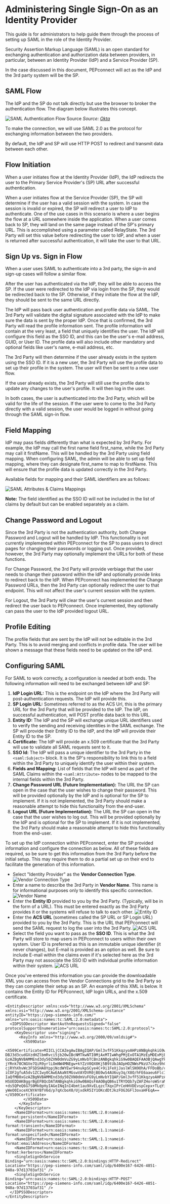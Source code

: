 # Administering Single Sign-On as an Identity Provider

This guide is for administrators to help guide them through the process of setting up SAML in the role of the Identity Provider.

Security Assertion Markup Language (SAML) is an open standard for exchanging authentication and authorization data between providers, in particular, between an Identity Provider (IdP) and a Service Provider (SP).

In the case discussed in this document, PEPconnect will act as the IdP and the 3rd party system will be the SP.

## SAML Flow

The IdP and the SP do not talk directly but use the browser to broker the authentication flow. The diagram below illustrates this concept.

![SAML Authentication Flow Source](assets/saml_flow.png)
*Source: [Okta](https://www.okta.com/integrate/documentation/saml/)*

To make the connection, we will use SAML 2.0 as the protocol for exchanging information between the two providers.

By default, the IdP and SP will use HTTP POST to redirect and transmit data between each other.

## Flow Initiation

When a user initiates flow at the Identity Provider (IdP), the IdP redirects the user to the Primary Service Provider's (SP) URL after successful authentication.

When a user initiates flow at the Service Provider (SP), the SP will determine if the user has a valid session with the system. In case the session is invalid or expired, the SP will redirect a user to IdP to authenticate. One of the use cases in this scenario is where a user begins the flow at a URL somewhere inside the application. When a user comes back to SP, they will land on the same page instead of the SP's primary URL. This is accomplished using a parameter called RelayState. The 3rd Party will set this value before redirecting the user to IdP, and when a user is returned after successful authentication, it will take the user to that URL.

## Sign Up vs. Sign in Flow

When a user uses SAML to authenticate into a 3rd party, the sign-in and sign-up cases will follow a similar flow.

After the user has authenticated via the IdP, they will be able to access the SP.  If the user were redirected to the IdP via login from the SP, they would be redirected back to the SP.  Otherwise, if they initiate the flow at the IdP, they should be sent to the same URL directly.

The IdP will pass back user authentication and profile data via SAML. The 3rd Party will validate the digital signature associated with the IdP to make sure the data is sent by the proper IdP. Once that is confirmed, the 3rd Party will read the profile information sent. The profile information will contain at the very least, a field that uniquely identifies the user. The IdP will configure this field as the SSO ID, and this can be the user's e-mail address, GUID, or User ID. The profile data will also include other mandatory and optional fields like user's name, e-mail address, etc.

The 3rd Party will then determine if the user already exists in the system using the SSO ID. If it is a new user, the 3rd Party will use the profile data to set up their profile in the system. The user will then be sent to a new user flow.

If the user already exists, the 3rd Party will still use the profile data to update any changes to the user's profile. It will then log in the user.

In both cases, the user is authenticated into the 3rd Party, which will be valid for the life of the session. If the user were to come to the 3rd Party directly with a valid session, the user would be logged in without going through the SAML sign-in flow.

## Field Mapping

IdP may pass fields differently than what is expected by 3rd Party. For example, the IdP may call the first name field first_name, while the 3rd Party may call it firstName. This will be handled by the 3rd Party using field mapping. When configuring SAML, the admin will be able to set up field mapping, where they can designate first_name to map to firstName. This will ensure that the profile data is updated correctly in the 3rd Party.

Available fields for mapping and their SAML identifiers are as follows:

![SAML Attributes & Claims Mappings](assets/field-mappings.png)

**Note:** The field identified as the SSO ID will not be included in the list of claims by default but can be enabled separately as a claim.

## Change Password and Logout

Since the 3rd Party is not the authentication authority, both Change Password and Logout will be handled by IdP.  This functionality is not currently implemented within PEPconnect for the SP to pass users to direct pages for changing their passwords or logging out.  Once provided, however, the 3rd Party may optionally implement the URLs for both of these functions.

For Change Password, the 3rd Party will provide verbiage that the user needs to change their password within the IdP and optionally provide links to redirect back to the IdP.  When PEPconnect has implemented the Change Password URLs, then the 3rd Party can optionally redirect the user to that endpoint. This will not affect the user's current session with the system.

For Logout, the 3rd Party will clear the user's current session and then redirect the user back to PEPconnect.  Once implemented, they optionally can pass the user to the IdP provided logout URL.

## Profile Editing

The profile fields that are sent by the IdP will not be editable in the 3rd Party. This is to avoid merging and conflicts in profile data. The user will be shown a message that these fields need to be updated on the IdP end.

## Configuring SAML

For SAML to work correctly, a configuration is needed at both ends. The following information will need to be exchanged between IdP and SP:

1. **IdP Login URL:** This is the endpoint on the IdP where the 3rd Party will post-authentication requests.  The IdP will provide this.
2. **SP Login URL:** Sometimes referred to as the ACS Url, this is the primary URL for the 3rd Party that will be provided to the IdP.  The IdP, on successful authentication, will POST profile data back to this URL.
3. **Entity ID:** The IdP and the SP will exchange unique URL identifiers used to verify the sending and receiving identities in the SAML exchange.  The SP will provide their Entity ID to the IdP, and the IdP will provide their Entity ID to the SP.
4. **Certificate:** The IdP will provide an x.509 certificate that the 3rd Party will use to validate all SAML requests sent to it.
5. **SSO Id:** The IdP will pass a unique identifier to the 3rd Party in the `<saml:Subject>` block.  It is the SP's responsibility to link this to a field within the 3rd Party to uniquely identify the user within their system.
6. **Fields and Mapping:** List of fields that the IdP will send as part of the SAML Claims within the `<saml:Attribute>` nodes to be mapped to the internal fields within the 3rd Party.
7. **Change Password URL (Future Implementation):** The URL the SP can open in the case that the user wishes to change their password.  This will be provided optionally by the IdP and is optional for the SP to implement.  If it is not implemented, the 3rd Party should make a reasonable attempt to hide this functionality from the end-user.
8. **Logout URL (Future Implementation):** The URL the SP can open in the case that the user wishes to log out.  This will be provided optionally by the IdP and is optional for the SP to implement.  If it is not implemented, the 3rd Party should make a reasonable attempt to hide this functionality from the end-user.

To set up the IdP connection within PEPconnect, enter the SP provided information and configure the connection as below.  All of these fields are required, so be sure to get this information from the 3rd Party before the initial setup.  This may require them to do a partial set up on their end to facilitate the generation of this information.

* Select "Identity Provider" as the **Vendor Connection Type**.
![Vendor Connection Type](assets/configuration-connection-type.png)
* Enter a name to describe the 3rd Party in **Vendor Name**.  This name is for informational purposes only to identify this specific connection.
![Vendor Name](assets/configuration-vendor-name.png)
* Enter the **Entity ID** provided to you by the 3rd Party. (Typically, will be in the form of a URL).  This must be entered exactly as the 3rd Party provides it or the systems will refuse to talk to each other.
![Entity ID](assets/configuration-entity-id.png)
* Enter the **ACS URL** (sometimes called the SP URL or SP Login URL) provided to you by the 3rd Party.  This is the URL that PEPconnect will send the SAML request to log the user into the 3rd Party.
![ACS URL](assets/configuration-acs-url.png)
* Select the field you want to pass as the **SSO ID**.  This is what the 3rd Party will store to map users in PEPconnect to users within their own system.  User ID is preferred as this is an immutable unique identifier (it never changes), but E-mail is provided as an option as well.  Be sure to include E-mail within the claims even if it's selected here as the 3rd Party may not associate the SSO ID with individual profile information within their system.
![ACS URL](assets/configuration-sso-id.png)

Once you've entered this information you can provide the downloadable XML you can access from the Vendor Connections grid to the 3rd Party so they can complete their setup as an SP.  An example of this XML is below.  It contains the Entity ID for PEPconnect, IdP login URLs, and the x.509 certificate.

~~~
<EntityDescriptor xmlns:xsd="http://www.w3.org/2001/XMLSchema" xmlns:xsi="http://www.w3.org/2001/XMLSchema-instance" entityID="https://pep-siemens-info.com/" xmlns="urn:oasis:names:tc:SAML:2.0:metadata">
  <IDPSSODescriptor WantAuthnRequestsSigned="false" protocolSupportEnumeration="urn:oasis:names:tc:SAML:2.0:protocol">
    <KeyDescriptor use="signing">
      <KeyInfo xmlns="http://www.w3.org/2000/09/xmldsig#">
        <X509Data>
          <X509Certificate>MIICLjCCAZegAwIBAgIQAP/Gml3vfF51KkqzyoAHPzANBgkqhkiG9w0BAQsFADAdMRswGQYDVQQD
DBJ3d3cudGVzdHZlbmRvci5jb20wIBcNMTkwNTI0MjAxMTIwWhgPMjExOTA1MzEyMDExMjBaMB0x
GzAZBgNVBAMMEnd3dy50ZXN0dmVuZG9yLmNvbTCBnzANBgkqhkiG9w0BAQEFAAOBjQAwgYkCgYEA
jYRnk70CNGVe7QiR9yrlLOmNW4MNEgw+kYZzV0QX0Kj5B9tUbJAOpHOZNWsPNzU7cXez9hCLngUd
cjRYhXhvWc3FSDSHA8YppjNcdWYEwr94nukpSCye4C+9i1FeXjJaslWlSN9OhA/FFDoBb/c9pQ6r
iCOF2gfuA5dv1ZCIwy0CAwEAAaNtMGswVAYDVR0jBE0wS4AU6uy3q/X8O/hFE6aaeu6FlcISyb6h
IaQfMB0xGzAZBgNVBAMMEnd3dy50ZXN0dmVuFG9yLmNvbYIQAP/Gml3vfF51KkqzyoAHPzATBgNV
HSUEDDAKBggrBgEFBQcDATANBgkqhkiG9w0BAQsFAAOBgQB6u1TRYDQb7yZAFZHoroWSraMf5uFa
+ds5QPeQ6G7S0Mk0pHyIAGeINqInI4bmt1au9XvELqzcTXqxIPrCeHHVDEvspCepx+TLqYi34F13
yWeO0IxceXCNYAYBfV6d/p7qXcboX0/UjxdkR5IY1OKcdDtJkzFOG3GFl3ovaHFEqA==
</X509Certificate>
        </X509Data>
      </KeyInfo>
    </KeyDescriptor>
    <NameIDFormat>urn:oasis:names:tc:SAML:2.0:nameid-format:persistent</NameIDFormat>
    <NameIDFormat>urn:oasis:names:tc:SAML:2.0:nameid-format:transient</NameIDFormat>
    <NameIDFormat>urn:oasis:names:tc:SAML:1.1:nameid-format:unspecified</NameIDFormat>
    <NameIDFormat>urn:oasis:names:tc:SAML:1.1:nameid-format:emailAddress</NameIDFormat>
    <NameIDFormat>urn:oasis:names:tc:SAML:2.0:nameid-format:kerberos</NameIDFormat>
    <SingleSignOnService Binding="urn:oasis:names:tc:SAML:2.0:bindings:HTTP-Redirect" Location="https://pep-siemens-info.com/saml/idp/6400e167-6426-4851-940a-97d13703af31" />
    <SingleSignOnService Binding="urn:oasis:names:tc:SAML:2.0:bindings:HTTP-POST" Location="https://pep-siemens-info.com/saml/idp/6400e167-6426-4851-940a-97d13703af31" />
  </IDPSSODescriptor>
</EntityDescriptor>
~~~
